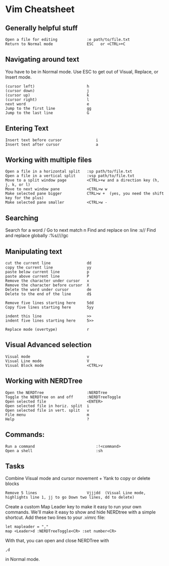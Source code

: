 Vim Cheatsheet
==============

Generally helpful stuff
---
    Open a file for editing             :e path/to/file.txt
    Return to Normal mode               ESC   or <CTRL>+C


Navigating around text
----
You have to be in Normal mode. Use ESC to get out of Visual, Replace, or Insert mode.

    (cursor left)                       h
    (cursor down)                       j
    (cursor up)                         k
    (cursor right)                      l
    next word                           e
    Jump to the first line              gg
    Jump to the last line               G


    
Entering Text
---

    Insert text before cursor               i
    Insert text after cursor                a

Working with multiple files
----
    Open a file in a horizontal split   :sp path/to/file.txt
    Open a file in a vertical split     :vsp path/to/file.txt
    Move to a split window page         <CTRL>+w and a direction key (h, j, k, or l)
    Move to next window pane            <CTRL>w w
    Make selected pane bigger           CTRL>w +  (yes, you need the shift key for the plus)
    Make selected pane smaller          <CTRL>w -
    
Searching
---
Search for a word                       /<word>
Go to next match                        n
Find and replace on line                :s/<find>/<replace>
Find and replace globally               :%s/<find>/<replace>//gc


Manipulating text
----
    
    cut the current line                dd
    copy the current line               yy
    paste below current line            p
    paste above current line            P
    Remove the character under cursor   x
    Remove the character before cursor  X
    Delete the word under cursor        de
    Delete to the end of the line       d$

    Remove five lines starting here     5dd
    Copy five lines starting here       5yy 

    indent this line                    >>
    indent five lines starting here     5>>

    Replace mode (overtype)             r


Visual Advanced selection
---
    Visual mode                         v
    Visual Line mode                    V
    Visual Block mode                   <CTRL>v

Working with NERDTree
----
    Open the NERDTree                   :NERDTree
    Toggle the NERDTree on and off      :NERDTreeToggle
    Open selected file                  <ENTER>
    Open selected file in horiz. split  i
    Open selected file in vert. split   v
    File menu                           m
    Help                                ?

Commands:
---

    Run a command                           :!<command>
    Open a shell                            :sh

Tasks
----
    
Combine Visual mode and cursor movement + Yank to copy or delete blocks

    Remove 5 lines                      Vjjjdd  (Visual Line mode, highlights line 1, jj to go Down two lines, dd to delete)


Create a custom Map Leader key to make it easy to run your own commands. We'll make it easy to show and hide NERDtree with a simple shortcut. Add these two lines to your .vimrc file:

    let mapleader = ","  
    map <Leader>d :NERDTreeToggle<CR> :set number<CR>   

With that, you can open and close NERDTree with

    ,d

in Normal mode.
